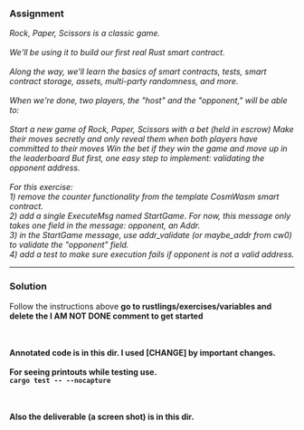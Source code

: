 ### Assignment
<i>
Rock, Paper, Scissors is a classic game.
<br/> <br/> 
We'll be using it to build our first real Rust smart contract.
<br/> <br/> 
Along the way, we'll learn the basics of smart contracts, tests, smart contract storage, assets, multi-party randomness, and more.
<br/> <br/> 
When we're done, two players, the "host" and the "opponent," will be able to:
<br/> <br/> 
Start a new game of Rock, Paper, Scissors with a bet (held in escrow)
Make their moves secretly and only reveal them when both players have committed to their moves
Win the bet if they win the game and move up in the leaderboard
But first, one easy step to implement: validating the opponent address.
<br/> <br/> 
For this exercise:
<br/> 
1) remove the counter functionality from the template CosmWasm smart contract.
<br/> 
2) add a single ExecuteMsg named StartGame. For now, this message only takes one field in the message: opponent, an Addr.
<br/> 
3) in the StartGame message, use addr_validate (or maybe_addr from cw0) to validate the "opponent" field.
<br/> 
4) add a test to make sure execution fails if opponent is not a valid address.
</i>
<hr/>

### Solution
Follow the instructions above
<b>go to rustlings/exercises/variables and delete the I AM NOT DONE comment to get started</b>


<br/> <br/> 
<b>Annotated code is in this dir. I used [CHANGE] by important changes. <b>
<br/> <br/> 
For seeing printouts while testing use.<br/> 
<code>cargo test -- --nocapture</code>


<br/> <br/> 
Also the deliverable (a screen shot) is in this dir.

